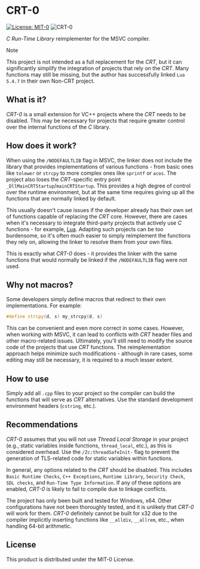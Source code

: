 # CRT-0

[![License: MIT-0](https://img.shields.io/badge/License-MIT--0-yellow)](https://opensource.org/licenses/MIT-0) ![CRT-0](https://img.shields.io/badge/MSVC-CRT--0-indianred?logo=visualstudio&logoColor=white)

*C Run-Time Library* reimplementer for the MSVC compiler.

> [!NOTE]
> This project is not intended as a full replacement for the *CRT*, but it can significantly simplify the integration of projects that rely on the *CRT*. Many functions may still be missing, but the author has successfully linked `Lua 5.4.7` in their own Non-CRT project.

## What is it?
*CRT-0* is a small extension for VC++ projects where the *CRT* needs to be disabled. This may be necessary for projects that require greater control over the internal functions of the *C* library.

## How does it work?
When using the `/NODEFAULTLIB` flag in MSVC, the linker does not include the library that provides implementations of various functions - from basic ones like `tolower` or `strcpy` to more complex ones like `sprintf` or `acos`. The project also loses the *CRT*-specific entry point `_DllMainCRTStartup`/`mainCRTStartup`. This provides a high degree of control over the runtime environment, but at the same time requires giving up all the functions that are normally linked by default.

This usually doesn't cause issues if the developer already has their own set of functions capable of replacing the *CRT* core. However, there are cases when it's necessary to integrate third-party projects that actively use *C* functions - for example, [Lua](https://www.lua.org/). Adapting such projects can be too burdensome, so it's often much easier to simply reimplement the functions they rely on, allowing the linker to resolve them from your own files.

This is exactly what *CRT-0* does - it provides the linker with the same functions that would normally be linked if the `/NODEFAULTLIB` flag were not used.

## Why not macros?
Some developers simply define macros that redirect to their own implementations. For example:

```cpp
#define strcpy(d, s) my_strcpy(d, s)
```

This can be convenient and even more correct in some cases. However, when working with MSVC, it can lead to conflicts with *CRT* header files and other macro-related issues. Ultimately, you'll still need to modify the source code of the projects that use *CRT* functions. The reimplementation approach helps minimize such modifications - although in rare cases, some editing may still be necessary, it is required to a much lesser extent.

## How to use
Simply add all `.cpp` files to your project so the compiler can build the functions that will serve as *CRT* alternatives. Use the standard development environment headers (`cstring`, etc.).

## Recommendations
*CRT-0* assumes that you will not use *Thread Local Storage* in your project (e.g., static variables inside functions, `thread_local`, etc.), as this is considered overhead. Use the `/Zc:threadSafeInit-` flag to prevent the generation of TLS-related code for static variables within functions.

In general, any options related to the *CRT* should be disabled. This includes `Basic Runtime Checks`, `C++ Exceptions`, `Runtime Library`, `Security Check`, `SDL checks`, and `Run-Time Type Information`. If any of these options are enabled, *CRT-0* is likely to fail to compile due to linkage conflicts.

The project has only been built and tested for Windows, x64. Other configurations have not been thoroughly tested, and it is unlikely that *CRT-0* will work for them. *CRT-0* definitely cannot be built for x32 due to the compiler implicitly inserting functions like `__alldiv`, `__allrem`, etc., when handling 64-bit arithmetic.

## License
This product is distributed under the MIT-0 License.